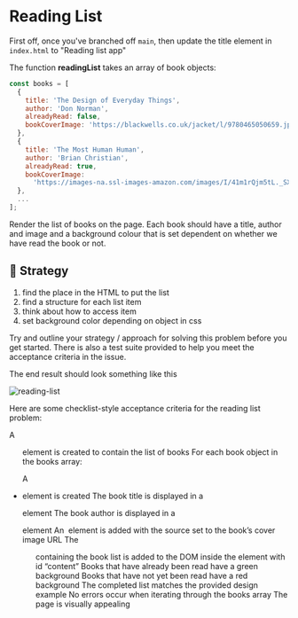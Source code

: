 # Reading List

First off, once you've branched off `main`, then update the title element in `index.html` to "Reading list app"

The function **readingList** takes an array of book objects:

```js
const books = [
  {
    title: 'The Design of Everyday Things',
    author: 'Don Norman',
    alreadyRead: false,
    bookCoverImage: 'https://blackwells.co.uk/jacket/l/9780465050659.jpg',
  },
  {
    title: 'The Most Human Human',
    author: 'Brian Christian',
    alreadyRead: true,
    bookCoverImage:
      'https://images-na.ssl-images-amazon.com/images/I/41m1rQjm5tL._SX322_BO1,204,203,200_.jpg',
  },
  ...
];
```

Render the list of books on the page. Each book should have a title, author and image and a background colour that is set dependent on whether we have read the book or not.

## 🧭 Strategy
1. find the place in the HTML to put the list
2. find a structure for each list item
3. think about how to access item
4. set background color depending on object in css

Try and outline your strategy / approach for solving this problem before you get started. There is also a test suite provided to help you meet the acceptance criteria in the issue.

The end result should look something like this

![reading-list](reading-list.png)



Here are some checklist-style acceptance criteria for the reading list problem:

A <ul> element is created to contain the list of books
For each book object in the books array:

A <li> element is created
The book title is displayed in a <p> element
The book author is displayed in a <p> element
An <img> element is added with the source set to the book’s cover image URL
The <ul> containing the book list is added to the DOM inside the element with id “content”
Books that have already been read have a green background
Books that have not yet been read have a red background
The completed list matches the provided design example
No errors occur when iterating through the books array
The page is visually appealing